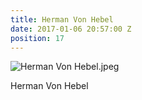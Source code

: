 ```yaml
---
title: Herman Von Hebel
date: 2017-01-06 20:57:00 Z
position: 17
---
```


![Herman Von Hebel.jpeg](/uploads/Herman%20Von%20Hebel.jpeg)

Herman Von Hebel